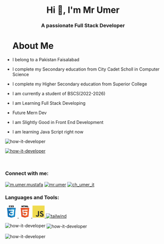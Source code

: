 <h1 align="center">Hi 👋, I'm Mr Umer</h1>
<h3 align="center">A passionate Full Stack Developer</h3>
<ul>
  <h1>About Me</h1>
  <li>
<p>I belong to a Pakistan Faisalabad </p> </li>
  <li>
<p>I complete my Secondary education from City Cadet Scholl in Computer Science</p></li>
<li><p>I complete my Higher Secondary  education from Superior College </p></li>
<li><p>I am currently a student of BSCS(2022-2026)</p></li>
<li><p>I am Learning Full Stack Developing</p></li>
<li><p>Future Mern Dev</p></li>
<li><p>I am Slightly Good in Front End Development</p></li>
<li><p>I am learning Java Script right now </p></li>
   
</ul>

<p align="left"> <img src="https://komarev.com/ghpvc/?username=how-it-developer&label=Profile%20views&color=0e75b6&style=flat" alt="how-it-developer" /> </p>

<p align="left"> <a href="https://github.com/ryo-ma/github-profile-trophy"><img src="https://github-profile-trophy.vercel.app/?username=how-it-developer" alt="how-it-developer" /></a> </p>

<p align="left"> <a href="https://twitter.com/" target="blank"><img src="https://img.shields.io/twitter/follow/?logo=twitter&style=for-the-badge" alt="" /></a> </p>

<h3 align="left">Connect with me:</h3>
<p align="left">
<a href="https://www.linkedin.com/in/m-umer-mustafa-53654b31a/" target="blank"><img align="center" src="https://raw.githubusercontent.com/rahuldkjain/github-profile-readme-generator/master/src/images/icons/Social/linked-in-alt.svg" alt="m.umer.mustafa" height="30" width="40" /></a>
<a href="https://www.facebook.com/profile.php?id=100088138329834" target="blank"><img align="center" src="https://raw.githubusercontent.com/rahuldkjain/github-profile-readme-generator/master/src/images/icons/Social/facebook.svg" alt="mr.umer" height="30" width="40" /></a>
<a href="https://instagram.com/ch_umer_it" target="blank"><img align="center" src="https://raw.githubusercontent.com/rahuldkjain/github-profile-readme-generator/master/src/images/icons/Social/instagram.svg" alt="ch_umer_it" height="30" width="40" /></a>
</p>
<div justify-content = "space-around" >
<h3 align="left">Languages and Tools:</h3>
<p align="left"> <a href="https://www.w3schools.com/css/" target="_blank" rel="noreferrer"> <img src="https://raw.githubusercontent.com/devicons/devicon/master/icons/css3/css3-original-wordmark.svg" alt="css3" width="40" height="40"/> </a> <a href="https://www.w3.org/html/" target="_blank" rel="noreferrer"> <img src="https://raw.githubusercontent.com/devicons/devicon/master/icons/html5/html5-original-wordmark.svg" alt="html5" width="40" height="40"/> </a> <a href="https://developer.mozilla.org/en-US/docs/Web/JavaScript" target="_blank" rel="noreferrer"> <img src="https://raw.githubusercontent.com/devicons/devicon/master/icons/javascript/javascript-original.svg" alt="javascript" width="40" height="40"/> </a> <a href="https://tailwindcss.com/" target="_blank" rel="noreferrer"> <img src="https://www.vectorlogo.zone/logos/tailwindcss/tailwindcss-icon.svg" alt="tailwind" width="40" height="40"/> </a> </p>
</div>
<p><img align="left" src="https://github-readme-stats.vercel.app/api/top-langs?username=how-it-developer&show_icons=true&locale=en&layout=compact" alt="how-it-developer" /></p>

<p>&nbsp;<img align="center" src="https://github-readme-stats.vercel.app/api?username=how-it-developer&show_icons=true&locale=en" alt="how-it-developer" /></p>

<p><img align="center" src="https://github-readme-streak-stats.herokuapp.com/?user=how-it-developer&" alt="how-it-developer" /></p>
